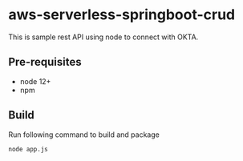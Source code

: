 # aws-serverless-springboot-crud

This is sample rest API using node to connect with OKTA.

## Pre-requisites

- node 12+
- npm

## Build

Run following command to build and package

```
node app.js
```
